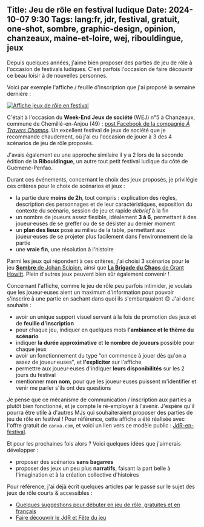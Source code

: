 Title: Jeu de rôle en festival ludique
Date: 2024-10-07 9:30
Tags: lang:fr, jdr, festival, gratuit, one-shot, sombre, graphic-design, opinion, chanzeaux, maine-et-loire, wej, ribouldingue, jeux
---
Depuis quelques années, j'aime bien proposer des parties de jeu de rôle à l'occasion de festivals ludiques. C'est parfois l'occasion de faire découvrir ce beau loisir à de nouvelles personnes.

Voici par exemple l'affiche / feuille d'inscription que j'ai proposé la semaine dernière :

[![Affiche jeux de rôle en festival](images/2024/10/JdR-en-festival.jpg)](images/2024/10/JdR-en-festival.jpg)

C'était à l'occasion du **Week-End Jeux de société** (WEJ) n°5 à Chanzeaux, commune de Chemillé-en-Anjou (49) :
[post Facebook de la compagnie _À Travers Champs_](https://www.facebook.com/CieATraversChamps/posts/pfbid02b9RAC9q1xdKQU78maiG23FKhSTiZwBynFejmvTvb5NZQsHuXiZ9DGKuUfUynhuGKl).
Un excellent festival de jeux de société que je recommande chaudement,
où j'ai eu l'occasion de jouer à 3 des 4 scénarios de jeu de rôle proposés.

J'avais également eu une approche similaire il y a 2 lors de la seconde édition de la  **Ribouldingue**, un autre tout petit festival ludique du côté de Guémené-Penfao.

Durant ces événements, concernant le choix des jeux proposés, je privilégie ces critères pour le choix de scénarios et jeux :

* la partie dure **moins de 2h**, tout compris : explication des règles, description des personnages et de leur caractéristiques, exposition du contexte du scénario, session de jeu et rapide _debrief_ à la fin
* un nombre de joueurs assez flexible, idéalement **3 à 6**, permettant à des joueur·euses de se greffer ou de se désister au dernier moment
* un **plan des lieux** posé au milieu de la table, permettant aux joueur·euses de se projeter plus facilement dans l'environnement de la partie
* une **vraie fin**, une résolution à l'histoire

Parmi les jeux qui répondent à ces critères, j'ai choisi 3 scénarios pour le jeu [**Sombre** de Johan Scipion](tag/sombre.html), ainsi que [**La Brigade du Chaos** de Grant Howitt](la-brigade-du-chaos.html).
Plein d'autres jeux peuvent bien sûr également convenir !

Concernant l'affiche, comme le jeu de rôle peu parfois intimider, je voulais que les joueur·euses aient un maximum d'information pour pouvoir s'inscrire à une partie en sachant dans quoi ils s'embarquaient 😊 J'ai donc souhaité :

* avoir un unique support visuel servant à la fois de promotion des jeux et de **feuille d'inscription**
* pour chaque jeu, indiquer en quelques mots **l'ambiance et le thème du scénario**
* indiquer **la durée approximative** et **le nombre de joueurs** possible pour chaque jeux
* avoir un fonctionnement du type "on commence à jouer dès qu'on a assez de joueur·euses", et **l'expliciter** sur l'affiche
* permettre aux joueur·euses d'indiquer **leurs disponibilités** sur les 2 jours du festival
* mentionner **mon nom**, pour que les joueur·euses puissent m'identifier et venir me parler s'ils ont des questions

Je pense que ce mécanisme de communication / inscription aux parties a plutôt bien fonctionné,
et je compte le ré-employer à l'avenir.
J'espère qu'il pourra être utile à d'autres MJs qui souhaiteraient proposer des parties de jeu de rôle en festival !
Pour référence, cette affiche a été réalisée avec l'offre gratuit de `canva.com`,
et voici un lien vers ce modèle public : [JdR-en-festival](https://www.canva.com/design/DAGR1bCSVRE/519PtlS3Clm2ju6HYrmPzA/view).

Et pour les prochaines fois alors ?
Voici quelques idées que j'aimerais développer :

* proposer des scénarios **sans bagarres**
* proposer des jeux un peu plus **narratifs**, faisant la part belle à l'imagination et à la création collective d'histoires

Pour référence, j'ai déjà écrit quelques articles par le passé sur le sujet des jeux de rôle courts & accessibles :

* [Quelques suggestions pour débuter en jeu de rôle, gratuites et en français](quelques-suggestions-pour-debuter-en-jdr-gratuites-et-en-francais.html)
* [Faire découvrir le JdR et Fête du jeu](faire-decouvrir-le-jdr-et-fete-du-jeu.html)
